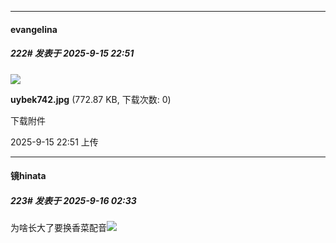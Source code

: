﻿
*****

####  evangelina  
##### 222#       发表于 2025-9-15 22:51

<img src="https://img.stage1st.com/forum/202509/15/225128hey1esvzzuctdm6c.jpg" referrerpolicy="no-referrer">

<strong>uybek742.jpg</strong> (772.87 KB, 下载次数: 0)

下载附件

2025-9-15 22:51 上传


*****

####  镜hinata  
##### 223#       发表于 2025-9-16 02:33

为啥长大了要换香菜配音<img src="https://static.stage1st.com/image/smiley/face2017/009.gif" referrerpolicy="no-referrer">

